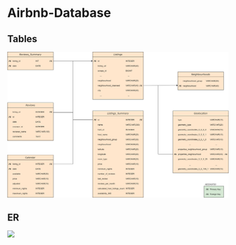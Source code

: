 # Airbnb-Database

## Tables
![](CREATE_TABLES/DIAGRAMS/Diagram.png)

  
## ER
![](CREATE_TABLES/DIAGRAMS/Airbnb_ER.png)
